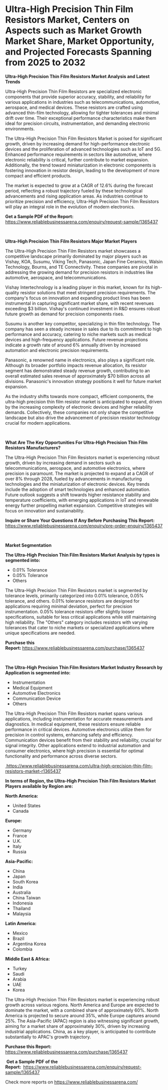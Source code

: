 <p><h1>Ultra-High Precision Thin Film Resistors Market, Centers on Aspects such as Market Growth Market Share, Market Opportunity, and Projected Forecasts Spanning from 2025 to 2032</h1></p><p><strong>Ultra-High Precision Thin Film Resistors Market Analysis and Latest Trends</strong></p>
<p><p>Ultra-High Precision Thin Film Resistors are specialized electronic components that provide superior accuracy, stability, and reliability for various applications in industries such as telecommunications, automotive, aerospace, and medical devices. These resistors are crafted using advanced thin-film technology, allowing for tighter tolerances and minimal drift over time. Their exceptional performance characteristics make them ideal for precision circuits, instrumentation, and demanding electronic environments.</p><p>The Ultra-High Precision Thin Film Resistors Market is poised for significant growth, driven by increasing demand for high-performance electronic devices and the proliferation of advanced technologies such as IoT and 5G. Enhanced performance requirements in sectors like automotive, where electronic reliability is critical, further contribute to market expansion. Additionally, the trend toward miniaturization in electronic components is fostering innovation in resistor design, leading to the development of more compact and efficient products.</p><p>The market is expected to grow at a CAGR of 12.6% during the forecast period, reflecting a robust trajectory fueled by these technological advancements and rising application areas. As industries continue to prioritize precision and efficiency, Ultra-High Precision Thin Film Resistors will play an integral role in the evolution of modern electronics.</p></p>
<p><strong>Get a Sample PDF of the Report:&nbsp;</strong> <a href="https://www.reliablebusinessarena.com/enquiry/request-sample/1365437?utm_campaign=3495&utm_medium=2&utm_source=Github&utm_content=ia&utm_term=22032025&utm_id=ultra-high-precision-thin-film-resistors">https://www.reliablebusinessarena.com/enquiry/request-sample/1365437</a></p>
<p>&nbsp;</p>
<p><strong>Ultra-High Precision Thin Film Resistors Major Market Players</strong></p>
<p><p>The Ultra-High Precision Thin Film Resistors market showcases a competitive landscape primarily dominated by major players such as Vishay, KOA, Susumu, Viking Tech, Panasonic, Japan Fine Ceramics, Walsin Technology, Bourns, and TE Connectivity. These companies are pivotal in addressing the growing demand for precision resistors in industries like automotive, aerospace, and telecommunications.</p><p>Vishay Intertechnology is a leading player in this market, known for its high-quality resistor solutions that meet stringent precision requirements. The company's focus on innovation and expanding product lines has been instrumental in capturing significant market share, with recent revenues exceeding $3 billion. Vishay's continued investment in R&D ensures robust future growth as demand for precision components rises.</p><p>Susumu is another key competitor, specializing in thin film technology. The company has seen a steady increase in sales due to its commitment to high performance and accuracy, catering to niche markets such as medical devices and high-frequency applications. Future revenue projections indicate a growth rate of around 6% annually driven by increased automation and electronic precision requirements.</p><p>Panasonic, a renowned name in electronics, also plays a significant role. Although its broader portfolio impacts revenue allocation, its resistor segment has demonstrated steady revenue growth, contributing to an overall estimated sales revenue of approximately $70 billion across all divisions. Panasonic's innovation strategy positions it well for future market expansion.</p><p>As the industry shifts towards more compact, efficient components, the ultra-high precision thin film resistor market is anticipated to expand, driven by the increasing complexity of electronic devices and higher reliability demands. Collectively, these companies not only shape the competitive landscape but also drive the advancement of precision resistor technology crucial for modern applications.</p></p>
<p>&nbsp;</p>
<p><strong>What Are The Key Opportunities For Ultra-High Precision Thin Film Resistors Manufacturers?</strong></p>
<p><p>The Ultra-High Precision Thin Film Resistors market is experiencing robust growth, driven by increasing demand in sectors such as telecommunications, aerospace, and automotive electronics, where precision is paramount. The market is projected to expand at a CAGR of over 8% through 2028, fueled by advancements in manufacturing technologies and the miniaturization of electronic devices. Key trends include the adoption of smart technologies and enhanced automation. Future outlook suggests a shift towards higher resistance stability and temperature coefficients, with emerging applications in IoT and renewable energy further propelling market expansion. Competitive strategies will focus on innovation and sustainability.</p></p>
<p><strong>Inquire or Share Your Questions If Any Before Purchasing This Report:</strong> <a href="https://www.reliablebusinessarena.com/enquiry/pre-order-enquiry/1365437?utm_campaign=3495&utm_medium=2&utm_source=Github&utm_content=ia&utm_term=22032025&utm_id=ultra-high-precision-thin-film-resistors">https://www.reliablebusinessarena.com/enquiry/pre-order-enquiry/1365437</a></p>
<p>&nbsp;</p>
<p><strong>Market Segmentation</strong></p>
<p><strong>The Ultra-High Precision Thin Film Resistors Market Analysis by types is segmented into:</strong></p>
<p><ul><li>0.01% Tolerance</li><li>0.05% Tolerance</li><li>Others</li></ul></p>
<p><p>The Ultra-High Precision Thin Film Resistors market is segmented by tolerance levels, primarily categorized into 0.01% tolerance, 0.05% tolerance, and others. 0.01% tolerance resistors are designed for applications requiring minimal deviation, perfect for precision instrumentation. 0.05% tolerance resistors offer slightly looser specifications, suitable for less critical applications while still maintaining high reliability. The "Others" category includes resistors with varying tolerances that cater to niche markets or specialized applications where unique specifications are needed.</p></p>
<p><strong>Purchase this Report:&nbsp;</strong><a href="https://www.reliablebusinessarena.com/purchase/1365437?utm_campaign=3495&utm_medium=2&utm_source=Github&utm_content=ia&utm_term=22032025&utm_id=ultra-high-precision-thin-film-resistors">https://www.reliablebusinessarena.com/purchase/1365437</a></p>
<p>&nbsp;</p>
<p><strong>The Ultra-High Precision Thin Film Resistors Market Industry Research by Application is segmented into:</strong></p>
<p><ul><li>Instrumentation</li><li>Medical Equipment</li><li>Automotive Electronics</li><li>Communication Device</li><li>Others</li></ul></p>
<p><p>The Ultra-High Precision Thin Film Resistors market spans various applications, including instrumentation for accurate measurements and diagnostics. In medical equipment, these resistors ensure reliable performance in critical devices. Automotive electronics utilize them for precision in control systems, enhancing safety and efficiency. Communication devices benefit from their stability and reliability, crucial for signal integrity. Other applications extend to industrial automation and consumer electronics, where high precision is essential for optimal functionality and performance across diverse sectors.</p></p>
<p><a href="https://www.reliablebusinessarena.com/ultra-high-precision-thin-film-resistors-market-r1365437?utm_campaign=3495&utm_medium=2&utm_source=Github&utm_content=ia&utm_term=22032025&utm_id=ultra-high-precision-thin-film-resistors">&nbsp;https://www.reliablebusinessarena.com/ultra-high-precision-thin-film-resistors-market-r1365437</a></p>
<p><strong>In terms of Region, the Ultra-High Precision Thin Film Resistors Market Players available by Region are:</strong></p>
<p>
    <p> <strong> North America: </strong>
        <ul>
            <li>United States</li>
            <li>Canada</li>
        </ul>
        </p> 
    <p> <strong> Europe: </strong>
        <ul>
            <li>Germany</li>
            <li>France</li>
            <li>U.K.</li>
            <li>Italy</li>
            <li>Russia</li>
        </ul>
        </p> 
    <p> <strong> Asia-Pacific: </strong>
        <ul>
            <li>China</li>
            <li>Japan</li>
            <li>South Korea</li>
            <li>India</li>
            <li>Australia</li>
            <li>China Taiwan</li>
            <li>Indonesia</li>
            <li>Thailand</li>
            <li>Malaysia</li>
        </ul>
        </p> 
    <p> <strong> Latin America: </strong>
        <ul>
            <li>Mexico</li>
            <li>Brazil</li>
            <li>Argentina Korea</li>
            <li>Colombia</li>
        </ul>
        </p> 
    <p> <strong> Middle East & Africa: </strong>
        <ul>
            <li>Turkey</li>
            <li>Saudi</li>
            <li>Arabia</li>
            <li>UAE</li>
            <li>Korea</li>
        </ul>
    </p>
    </p>
<p><p>The Ultra-High Precision Thin Film Resistors market is experiencing robust growth across various regions. North America and Europe are expected to dominate the market, with a combined share of approximately 60%. North America is projected to secure around 35%, while Europe captures around 25%. The Asia-Pacific (APAC) region is also witnessing significant growth, aiming for a market share of approximately 30%, driven by increasing industrial applications. China, as a key player, is anticipated to contribute substantially to APAC's growth trajectory.</p></p>
<p><strong>Purchase this Report: </strong><a href="https://www.reliablebusinessarena.com/purchase/1365437?utm_campaign=3495&utm_medium=2&utm_source=Github&utm_content=ia&utm_term=22032025&utm_id=ultra-high-precision-thin-film-resistors">https://www.reliablebusinessarena.com/purchase/1365437</a></p>
<p>&nbsp;<strong>Get a Sample PDF of the Report:&nbsp;&nbsp;</strong><a href="https://www.reliablebusinessarena.com/enquiry/request-sample/1365437?utm_campaign=3495&utm_medium=2&utm_source=Github&utm_content=ia&utm_term=22032025&utm_id=ultra-high-precision-thin-film-resistors">https://www.reliablebusinessarena.com/enquiry/request-sample/1365437</a></p>
<p><strong></strong></p>
<p>Check more reports on <a href="https://www.reliablebusinessarena.com/?utm_campaign=3495&utm_medium=2&utm_source=Github&utm_content=ia&utm_term=22032025&utm_id=ultra-high-precision-thin-film-resistors">https://www.reliablebusinessarena.com/</a></p>